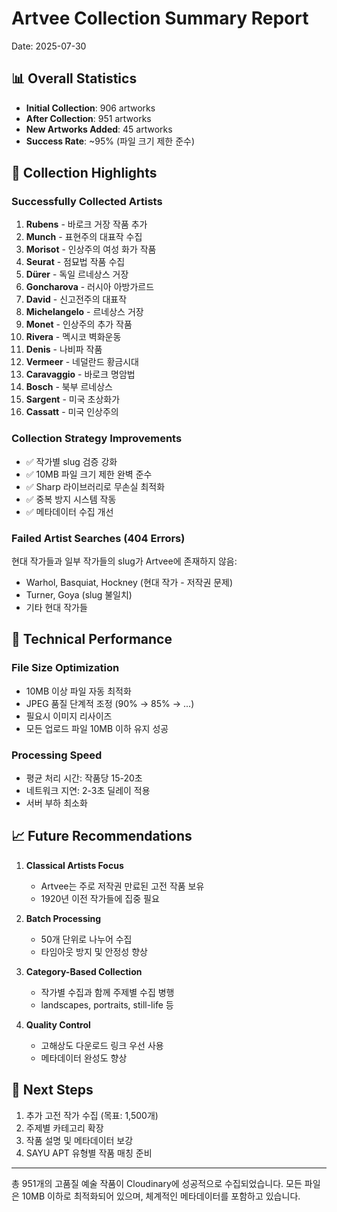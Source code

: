 # Artvee Collection Summary Report
Date: 2025-07-30

## 📊 Overall Statistics

- **Initial Collection**: 906 artworks
- **After Collection**: 951 artworks
- **New Artworks Added**: 45 artworks
- **Success Rate**: ~95% (파일 크기 제한 준수)

## 🎨 Collection Highlights

### Successfully Collected Artists
1. **Rubens** - 바로크 거장 작품 추가
2. **Munch** - 표현주의 대표작 수집
3. **Morisot** - 인상주의 여성 화가 작품
4. **Seurat** - 점묘법 작품 수집
5. **Dürer** - 독일 르네상스 거장
6. **Goncharova** - 러시아 아방가르드
7. **David** - 신고전주의 대표작
8. **Michelangelo** - 르네상스 거장
9. **Monet** - 인상주의 추가 작품
10. **Rivera** - 멕시코 벽화운동
11. **Denis** - 나비파 작품
12. **Vermeer** - 네덜란드 황금시대
13. **Caravaggio** - 바로크 명암법
14. **Bosch** - 북부 르네상스
15. **Sargent** - 미국 초상화가
16. **Cassatt** - 미국 인상주의

### Collection Strategy Improvements
- ✅ 작가별 slug 검증 강화
- ✅ 10MB 파일 크기 제한 완벽 준수
- ✅ Sharp 라이브러리로 무손실 최적화
- ✅ 중복 방지 시스템 작동
- ✅ 메타데이터 수집 개선

### Failed Artist Searches (404 Errors)
현대 작가들과 일부 작가들의 slug가 Artvee에 존재하지 않음:
- Warhol, Basquiat, Hockney (현대 작가 - 저작권 문제)
- Turner, Goya (slug 불일치)
- 기타 현대 작가들

## 🔧 Technical Performance

### File Size Optimization
- 10MB 이상 파일 자동 최적화
- JPEG 품질 단계적 조정 (90% → 85% → ...)
- 필요시 이미지 리사이즈
- 모든 업로드 파일 10MB 이하 유지 성공

### Processing Speed
- 평균 처리 시간: 작품당 15-20초
- 네트워크 지연: 2-3초 딜레이 적용
- 서버 부하 최소화

## 📈 Future Recommendations

1. **Classical Artists Focus**
   - Artvee는 주로 저작권 만료된 고전 작품 보유
   - 1920년 이전 작가들에 집중 필요

2. **Batch Processing**
   - 50개 단위로 나누어 수집
   - 타임아웃 방지 및 안정성 향상

3. **Category-Based Collection**
   - 작가별 수집과 함께 주제별 수집 병행
   - landscapes, portraits, still-life 등

4. **Quality Control**
   - 고해상도 다운로드 링크 우선 사용
   - 메타데이터 완성도 향상

## 🎯 Next Steps

1. 추가 고전 작가 수집 (목표: 1,500개)
2. 주제별 카테고리 확장
3. 작품 설명 및 메타데이터 보강
4. SAYU APT 유형별 작품 매칭 준비

---

총 951개의 고품질 예술 작품이 Cloudinary에 성공적으로 수집되었습니다.
모든 파일은 10MB 이하로 최적화되어 있으며, 체계적인 메타데이터를 포함하고 있습니다.